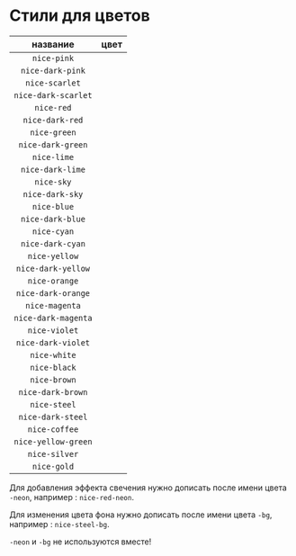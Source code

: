 # Стили для цветов

|     название     |                            цвет                             |
|:----------------:|:------------------------------------------------------------:|
| `nice-pink`      |  |
| `nice-dark-pink` | |
| `nice-scarlet` | |
| `nice-dark-scarlet` | |
| `nice-red` | |
| `nice-dark-red` | |
| `nice-green` | |
| `nice-dark-green` | |
| `nice-lime` | |
| `nice-dark-lime` | |
| `nice-sky` | |
| `nice-dark-sky` | |
| `nice-blue` | |
| `nice-dark-blue` | |
| `nice-cyan` | |
| `nice-dark-cyan` | |
| `nice-yellow` | |
| `nice-dark-yellow` | |
| `nice-orange` | |
| `nice-dark-orange` | |
| `nice-magenta` | |
| `nice-dark-magenta` | |
| `nice-violet` | |
| `nice-dark-violet` | |
| `nice-white` | |
| `nice-black` | |
| `nice-brown` | |
| `nice-dark-brown` | |
| `nice-steel` | |
| `nice-dark-steel` | |
| `nice-coffee` | |
| `nice-yellow-green` | |
| `nice-silver` | |
| `nice-gold` | |


Для добавления эффекта свечения нужно дописать после имени цвета `-neon`, например : `nice-red-neon`.

Для изменения цвета фона нужно дописать после имени  цвета `-bg`, например : `nice-steel-bg`.

`-neon` и `-bg` не используются вместе!



